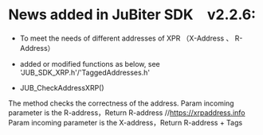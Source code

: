 # News added in JuBiter SDK　v2.2.6:
  + To meet the needs of different addresses of XPR （X-Address 、 R-Address）
  + added or modified functions as below, see 
  'JUB_SDK_XRP.h'/'TaggedAddresses.h'
  
  + JUB_CheckAddressXRP()
  
  The method checks the correctness of the address.
  Param incoming parameter is the R-address，Return R-address
  //https://xrpaddress.info
  Param incoming parameter is the X-address，Return R-address + Tags
  



